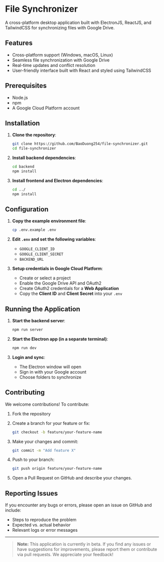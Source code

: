 # File Synchronizer

A cross-platform desktop application built with ElectronJS, ReactJS, and TailwindCSS for synchronizing files with Google Drive.

## Features

- Cross-platform support (Windows, macOS, Linux)
- Seamless file synchronization with Google Drive
- Real-time updates and conflict resolution
- User-friendly interface built with React and styled using TailwindCSS

## Prerequisites

- Node.js
- npm
- A Google Cloud Platform account

## Installation

1. **Clone the repository**:

    ```bash
    git clone https://github.com/BaoDuong254/file-synchronizer.git
    cd file-synchronizer
    ```

2. **Install backend dependencies**:

    ```bash
    cd backend
    npm install
    ```

3. **Install frontend and Electron dependencies**:

    ```bash
    cd ../
    npm install
    ```

## Configuration

1. **Copy the example environment file**:

    ```bash
    cp .env.example .env
    ```

2. **Edit `.env` and set the following variables**:

    - `GOOGLE_CLIENT_ID`
    - `GOOGLE_CLIENT_SECRET`
    - `BACKEND_URL`

3. **Setup credentials in Google Cloud Platform**:

    - Create or select a project
    - Enable the Google Drive API and OAuth2
    - Create OAuth2 credentials for a **Web Application**
    - Copy the **Client ID** and **Client Secret** into your `.env`

## Running the Application

1. **Start the backend server**:

    ```bash
    npm run server
    ```

2. **Start the Electron app (in a separate terminal)**:

    ```bash
    npm run dev
    ```

3. **Login and sync**:

    - The Electron window will open
    - Sign in with your Google account
    - Choose folders to synchronize

## Contributing

We welcome contributions! To contribute:

1. Fork the repository
2. Create a branch for your feature or fix:

    ```bash
    git checkout -b feature/your-feature-name
    ```

3. Make your changes and commit:

    ```bash
    git commit -m "Add feature X"
    ```

4. Push to your branch:

    ```bash
    git push origin feature/your-feature-name
    ```

5. Open a Pull Request on GitHub and describe your changes.

## Reporting Issues

If you encounter any bugs or errors, please open an issue on GitHub and include:

- Steps to reproduce the problem
- Expected vs. actual behavior
- Relevant logs or error messages

---

> **Note:** This application is currently in beta. If you find any issues or have suggestions for improvements, please report them or contribute via pull requests. We appreciate your feedback!
